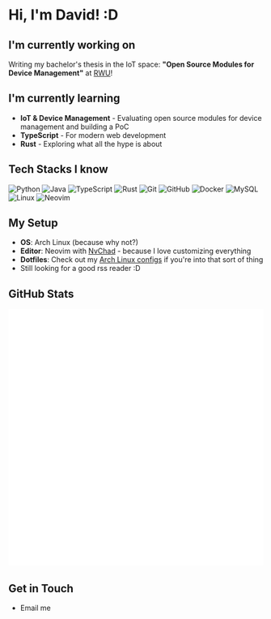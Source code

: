 # Hi, I'm David! :D

## I'm currently working on
Writing my bachelor's thesis in the IoT space: **"Open Source Modules for Device Management"** at [RWU](https://www.rwu.de/)! 

## I'm currently learning
- **IoT & Device Management** - Evaluating open source modules for device management and building a PoC
- **TypeScript** - For modern web development
- **Rust** - Exploring what all the hype is about

## Tech Stacks I know
![Python](https://img.shields.io/badge/Python-3776AB?style=for-the-badge&logo=python&logoColor=white)
![Java](https://img.shields.io/badge/Java-ED8B00?style=for-the-badge&logo=openjdk&logoColor=white)
![TypeScript](https://img.shields.io/badge/TypeScript-007ACC?style=for-the-badge&logo=typescript&logoColor=white)
![Rust](https://img.shields.io/badge/Rust-000000?style=for-the-badge&logo=rust&logoColor=white)
![Git](https://img.shields.io/badge/Git-black?style=for-the-badge&logo=git)
![GitHub](https://img.shields.io/badge/GitHub-black?style=for-the-badge&logo=github)
![Docker](https://img.shields.io/badge/Docker-black?style=for-the-badge&logo=docker)
![MySQL](https://img.shields.io/badge/MySQL-black?style=for-the-badge&logo=mysql)
![Linux](https://img.shields.io/badge/Linux-FCC624?style=for-the-badge&logo=linux&logoColor=black)
![Neovim](https://img.shields.io/badge/Neovim-57A143?style=for-the-badge&logo=neovim&logoColor=white)

## My Setup
- **OS**: Arch Linux (because why not?)
- **Editor**: Neovim with [NvChad](https://github.com/Skydeke/nvim-config) - because I love customizing everything
- **Dotfiles**: Check out my [Arch Linux configs](https://github.com/Skydeke/.dotfiles) if you're into that sort of thing
- Still looking for a good rss reader :D


## GitHub Stats
![Metrics](https://github.com/skydeke/skydeke/blob/main/github-metrics.svg)

## Get in Touch
- Email me